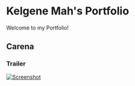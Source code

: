 # Kelgene Mah's Portfolio
Welcome to my Portfolio!

## Carena ##
### Trailer ###
[![Screenshot](https://drive.google.com/open?id=10Jg_GzkgafhfJU5YujWugiIuX5RKPB5l)](https://www.youtube.com/watch?v=1BsB0pg29l0)

